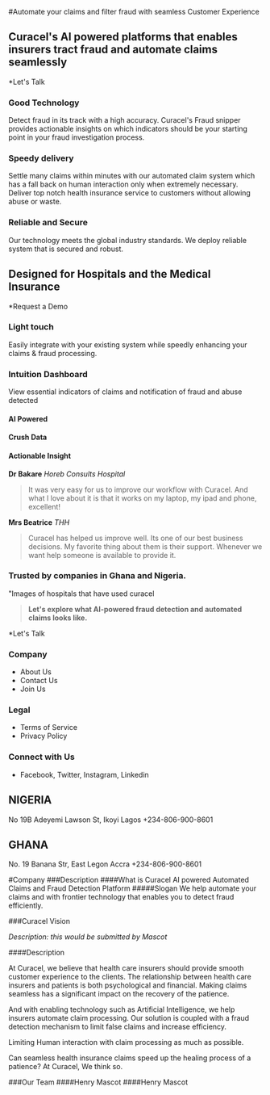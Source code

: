 #Automate your claims and filter fraud with seamless Customer Experience
## Curacel's AI powered platforms that enables insurers tract fraud and automate claims seamlessly

*Let's Talk

### Good Technology
Detect fraud in its track with a high accuracy. Curacel's Fraud snipper provides actionable insights on which indicators should be your starting point in your fraud investigation process.

### Speedy delivery
Settle many claims within minutes with our automated claim system which has a fall back on human interaction only when extremely necessary. Deliver top notch health insurance service to customers without allowing abuse or waste.

### Reliable and Secure
Our technology meets the global industry standards. We deploy reliable system that is secured and robust.


## Designed for Hospitals and the Medical Insurance 

*Request a Demo

### Light touch
Easily integrate with your existing system while speedly enhancing your claims & fraud processing.

### Intuition Dashboard
View essential indicators of claims and notification of fraud and abuse detected


#### AI Powered 
#### Crush Data
#### Actionable Insight

**Dr Bakare**
_Horeb Consults Hospital_
> It was very easy for us to improve our workflow with Curacel. And what I love about it is that it works on my laptop, my ipad and phone, excellent!

**Mrs Beatrice**
_THH_
> Curacel has helped us improve well. Its one of our best business decisions. My favorite thing about them is their support. Whenever we want help someone is available to provide it.

### Trusted by companies in Ghana and Nigeria.
"Images of hospitals that have used curacel

>**Let's explore what AI-powered fraud detection and automated claims looks like.**

*Let's Talk

### Company
* About Us
* Contact Us
* Join Us

### Legal
* Terms of Service
* Privacy Policy

### Connect with Us
* Facebook, Twitter, Instagram, Linkedin


## NIGERIA
No 19B Adeyemi Lawson St, Ikoyi
Lagos
+234-806-900-8601

## GHANA
No. 19 Banana Str, East Legon
Accra
+234-806-900-8601



#Company
###Description
####What is Curacel
	AI powered Automated Claims and Fraud Detection Platform
#####Slogan
We help automate your claims and with frontier technology that enables you to detect fraud efficiently.

###Curacel Vision

_Description: this would be submitted by Mascot_


####Description

At Curacel, we believe that health care insurers should provide smooth customer experience to the clients. The relationship between health care insurers and patients is both psychological and financial. Making claims seamless has a significant impact on the recovery of the patience.   

And with enabling technology such as Artificial Intelligence, we help insurers automate claim processing. Our solution is coupled with a fraud detection mechanism to limit false claims and increase efficiency.

Limiting Human interaction with claim processing as much as possible.

Can seamless health insurance claims speed up the healing process of a patience? At Curacel, We think so.


###Our Team
####Henry Mascot
####Henry Mascot




